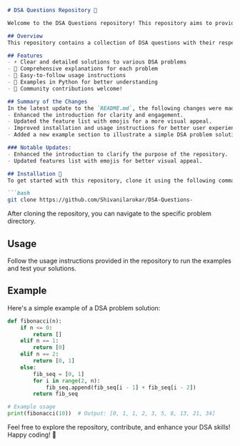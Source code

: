 ```markdown
# DSA Questions Repository 🚀

Welcome to the DSA Questions repository! This repository aims to provide a variety of Data Structures and Algorithms (DSA) problems along with solutions to enhance your coding skills and prepare for technical interviews.

## Overview
This repository contains a collection of DSA questions with their respective solutions. It is designed to help developers and students practice and improve their problem-solving skills in programming.

## Features
- ⚡ Clear and detailed solutions to various DSA problems
- 📖 Comprehensive explanations for each problem
- 🚀 Easy-to-follow usage instructions
- 🎉 Examples in Python for better understanding
- 🤝 Community contributions welcome!

## Summary of the Changes
In the latest update to the `README.md`, the following changes were made:
- Enhanced the introduction for clarity and engagement.
- Updated the feature list with emojis for a more visual appeal.
- Improved installation and usage instructions for better user experience.
- Added a new example section to illustrate a simple DSA problem solution.

### Notable Updates:
- Enhanced the introduction to clarify the purpose of the repository.
- Updated features list with emojis for better visual appeal.

## Installation 🚀
To get started with this repository, clone it using the following command:

```bash
git clone https://github.com/Shivanilarokar/DSA-Questions-
```

After cloning the repository, you can navigate to the specific problem directory.

## Usage
Follow the usage instructions provided in the repository to run the examples and test your solutions.

## Example
Here's a simple example of a DSA problem solution:

```python
def fibonacci(n):
    if n <= 0:
        return []
    elif n == 1:
        return [0]
    elif n == 2:
        return [0, 1]
    else:
        fib_seq = [0, 1]
        for i in range(2, n):
            fib_seq.append(fib_seq[i - 1] + fib_seq[i - 2])
        return fib_seq

# Example usage
print(fibonacci(10))  # Output: [0, 1, 1, 2, 3, 5, 8, 13, 21, 34]
```

Feel free to explore the repository, contribute, and enhance your DSA skills! Happy coding! 🎉
```